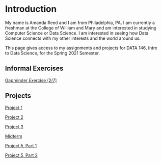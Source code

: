 # Introduction

My name is Amanda Reed and I am from Philadelphia, PA. I am currently a freshman at the College of William and Mary and am interested in studying Computer Science or Data Science. I am interested in seeing how Data Science connects with my other interests and the world around us.

This page gives access to my assignments and projects for DATA 146, Intro to Data Science, for the Spring 2021 Semester.
 
## Informal Exercises

[Gapminder Exercise (2/7)](gapminder.md)
 
## Projects

[Project 1](project1.md)

[Project 2](project2.md)

[Project 3](project3.md)

[Midterm](midterm.md)

[Project 5, Part 1](project5_1.md)

[Project 5, Part 2](project5_2.md)
